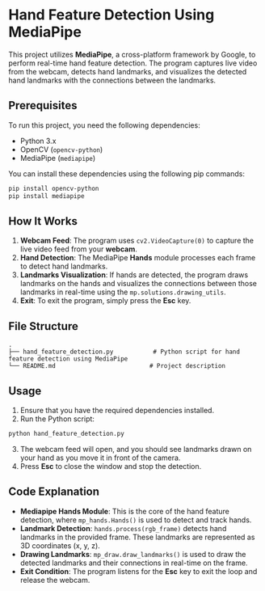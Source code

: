 # Hand Feature Detection Using MediaPipe

This project utilizes **MediaPipe**, a cross-platform framework by Google, to perform real-time hand feature detection. The program captures live video from the webcam, detects hand landmarks, and visualizes the detected hand landmarks with the connections between the landmarks.

## Prerequisites

To run this project, you need the following dependencies:

- Python 3.x
- OpenCV (`opencv-python`)
- MediaPipe (`mediapipe`)

You can install these dependencies using the following pip commands:

```bash
pip install opencv-python
pip install mediapipe
```

## How It Works

1. **Webcam Feed**: The program uses `cv2.VideoCapture(0)` to capture the live video feed from your **webcam**.
2. **Hand Detection**: The MediaPipe **Hands** module processes each frame to detect hand landmarks.
3. **Landmarks Visualization**: If hands are detected, the program draws landmarks on the hands and visualizes the connections between those landmarks in real-time using the `mp.solutions.drawing_utils`.
4. **Exit**: To exit the program, simply press the **Esc** key.

## File Structure

```
.
├── hand_feature_detection.py           # Python script for hand feature detection using MediaPipe
└── README.md                          # Project description
```

## Usage

1. Ensure that you have the required dependencies installed.
2. Run the Python script:

```bash
python hand_feature_detection.py
```

3. The webcam feed will open, and you should see landmarks drawn on your hand as you move it in front of the camera.
4. Press **Esc** to close the window and stop the detection.

## Code Explanation

- **Mediapipe Hands Module**: This is the core of the hand feature detection, where `mp_hands.Hands()` is used to detect and track hands.
- **Landmark Detection**: `hands.process(rgb_frame)` detects hand landmarks in the provided frame. These landmarks are represented as 3D coordinates (x, y, z).
- **Drawing Landmarks**: `mp_draw.draw_landmarks()` is used to draw the detected landmarks and their connections in real-time on the frame.
- **Exit Condition**: The program listens for the **Esc** key to exit the loop and release the webcam.

